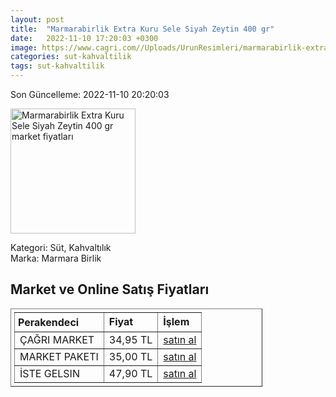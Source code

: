 ```yaml
---
layout: post
title:  "Marmarabirlik Extra Kuru Sele Siyah Zeytin 400 gr"
date:   2022-11-10 17:20:03 +0300
image: https://www.cagri.com//Uploads/UrunResimleri/marmarabirlik-extra-kuru-sele-siyah-zeyt-8e47.jpg
categories: sut-kahvaltilik
tags: sut-kahvaltilik
---
```


Son Güncelleme: 2022-11-10 20:20:03

<img src="https://www.cagri.com//Uploads/UrunResimleri/marmarabirlik-extra-kuru-sele-siyah-zeyt-8e47.jpg" width="200" alt="Marmarabirlik Extra Kuru Sele Siyah Zeytin 400 gr market fiyatları" />

Kategori: Süt, Kahvaltılık
<br />
Marka: Marmara Birlik

<h2>Market ve Online Satış Fiyatları</h2>

<table border="1" style="padding: 5px;width:80%;">
  <tr>
    <td style="padding: 5px;"><strong>Perakendeci</strong></td>
    <td><strong>Fiyat</strong></td>
    <td><strong>İşlem</strong></td>
  </tr>
  <tr>
              <td title="Çağrı Market">ÇAĞRI MARKET</td>
              <td>34,95 TL</td>
              <td><a title="Çağrı Market" target="_blank" href="https://www.cagri.com/marmarabirlik-extra-kuru-sele-siyah-zeytin-400gr-321/350">satın al</a></td>
            </tr><tr>
              <td title="Market Paketi">MARKET PAKETI</td>
              <td>35,00 TL</td>
              <td><a title="Market Paketi" target="_blank" href="https://www.marketpaketi.com.tr/marmarabirlik-kuru-sele-zeytin-xs-boy-400-gr-p-547885">satın al</a></td>
            </tr><tr>
              <td title="İste Gelsin">İSTE GELSIN</td>
              <td>47,90 TL</td>
              <td><a title="İste Gelsin" target="_blank" href="https://www.istegelsin.com/urun/marmarabirlik-kuru-sele-siyah-zeytin-400-gr_MNG1-AD">satın al</a></td>
            </tr>
</table>
